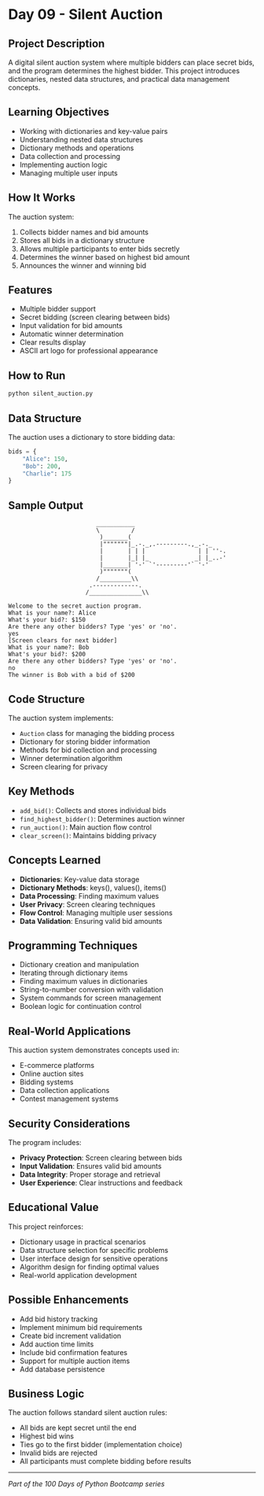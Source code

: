 # Day 09 - Silent Auction

## Project Description

A digital silent auction system where multiple bidders can place secret bids, and the program determines the highest bidder. This project introduces dictionaries, nested data structures, and practical data management concepts.

## Learning Objectives

- Working with dictionaries and key-value pairs
- Understanding nested data structures
- Dictionary methods and operations
- Data collection and processing
- Implementing auction logic
- Managing multiple user inputs

## How It Works

The auction system:

1. Collects bidder names and bid amounts
2. Stores all bids in a dictionary structure
3. Allows multiple participants to enter bids secretly
4. Determines the winner based on highest bid amount
5. Announces the winner and winning bid

## Features

- Multiple bidder support
- Secret bidding (screen clearing between bids)
- Input validation for bid amounts
- Automatic winner determination
- Clear results display
- ASCII art logo for professional appearance

## How to Run

```bash
python silent_auction.py
```

## Data Structure

The auction uses a dictionary to store bidding data:

```python
bids = {
    "Alice": 150,
    "Bob": 200,
    "Charlie": 175
}
```

## Sample Output

```text
                         ___________
                         \         /
                          )_______(
                          |"""""""|_.-._,.---------.,_.-._
                          |       | | |               | | ''-.
                          |       |_| |_             _| |_..-'
                          |_______| '-' `'---------'` '-'
                          )"""""""(
                         /_________\\
                       .-------------.
                      /_______________\\

Welcome to the secret auction program.
What is your name?: Alice
What's your bid?: $150
Are there any other bidders? Type 'yes' or 'no'.
yes
[Screen clears for next bidder]
What is your name?: Bob
What's your bid?: $200
Are there any other bidders? Type 'yes' or 'no'.
no
The winner is Bob with a bid of $200
```

## Code Structure

The auction system implements:

- `Auction` class for managing the bidding process
- Dictionary for storing bidder information
- Methods for bid collection and processing
- Winner determination algorithm
- Screen clearing for privacy

## Key Methods

- `add_bid()`: Collects and stores individual bids
- `find_highest_bidder()`: Determines auction winner
- `run_auction()`: Main auction flow control
- `clear_screen()`: Maintains bidding privacy

## Concepts Learned

- **Dictionaries**: Key-value data storage
- **Dictionary Methods**: keys(), values(), items()
- **Data Processing**: Finding maximum values
- **User Privacy**: Screen clearing techniques
- **Flow Control**: Managing multiple user sessions
- **Data Validation**: Ensuring valid bid amounts

## Programming Techniques

- Dictionary creation and manipulation
- Iterating through dictionary items
- Finding maximum values in dictionaries
- String-to-number conversion with validation
- System commands for screen management
- Boolean logic for continuation control

## Real-World Applications

This auction system demonstrates concepts used in:

- E-commerce platforms
- Online auction sites
- Bidding systems
- Data collection applications
- Contest management systems

## Security Considerations

The program includes:

- **Privacy Protection**: Screen clearing between bids
- **Input Validation**: Ensures valid bid amounts
- **Data Integrity**: Proper storage and retrieval
- **User Experience**: Clear instructions and feedback

## Educational Value

This project reinforces:

- Dictionary usage in practical scenarios
- Data structure selection for specific problems
- User interface design for sensitive operations
- Algorithm design for finding optimal values
- Real-world application development

## Possible Enhancements

- Add bid history tracking
- Implement minimum bid requirements
- Create bid increment validation
- Add auction time limits
- Include bid confirmation features
- Support for multiple auction items
- Add database persistence

## Business Logic

The auction follows standard silent auction rules:

- All bids are kept secret until the end
- Highest bid wins
- Ties go to the first bidder (implementation choice)
- Invalid bids are rejected
- All participants must complete bidding before results

---

*Part of the 100 Days of Python Bootcamp series*
